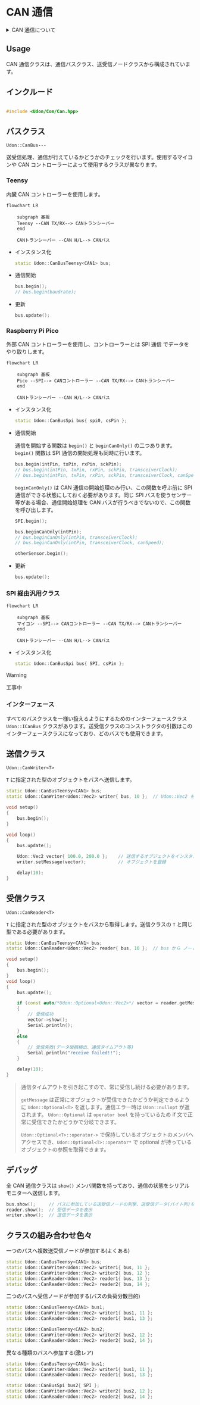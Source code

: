 # CAN 通信

<details>
<summary> CAN 通信について </summary>

複数のデバイス間で通信を行う際の通信方式

### 用語

`バス` 通信線

`ノード` バスに接続されているマイコン等 (マイコン内にも複数作成可能)

`ノードID` 送信ノードの識別をするための固有値

### 特徴

`非同期通信`

`差動通信` ノイズの影響を受けにくい

`バス型通信` 複数のデバイスが同じバスを共有して通信

`マルチマスター方式` 各ノードが好きなタイミングでデータを送受信可能

受信する際は、流れているデータに含まれる ノード ID を見て受信 (送信者は関知しない)

> 詳しくは VECTOR 社の PDF がわかりやすかったので、そちらをご覧ください。[はじめての CAN / CAN FD](https://cdn.vector.com/cms/content/know-how/VJ/PDF/For_Beginners_CAN_CANFD.pdf)

### 通信イメージ

```mermaid
flowchart LR
    メインノード --CAN--> ロガーノード
    メインノード <--CAN-->
    コントローラーノード --CAN--> ロガーノード
    メインノード --CAN--> 1[モーターノード]
    メインノード --CAN--> 2[モーターノード]
    2[モーターノード] --CAN--> ロガーノード
```

</details>

## Usage

CAN 通信クラスは、通信バスクラス、送受信ノードクラスから構成されています。

## インクルード

```cpp

#include <Udon/Com/Can.hpp>
```

## バスクラス

`Udon::CanBus---`

送受信処理、通信が行えているかどうかのチェックを行います。使用するマイコンや CAN コントローラーによって使用するクラスが異なります。

### Teensy

内臓 CAN コントローラーを使用します。

```mermaid
flowchart LR

    subgraph 基板
    Teensy --CAN TX/RX--> CANトランシーバー
    end

    CANトランシーバー --CAN H/L--> CANバス

```

- インスタンス化

  ```cpp
  static Udon::CanBusTeensy<CAN1> bus;
  ```

- 通信開始

  ```cpp
  bus.begin();
  // bus.begin(baudrate);
  ```

- 更新

  ```cpp
  bus.update();
  ```

### Raspberry Pi Pico

外部 CAN コントローラーを使用し、コントローラーとは SPI 通信 でデータをやり取りします。

```mermaid
flowchart LR

    subgraph 基板
    Pico --SPI--> CANコントローラー --CAN TX/RX--> CANトランシーバー
    end

    CANトランシーバー --CAN H/L--> CANバス

```

- インスタンス化

  ```cpp
  static Udon::CanBusSpi bus{ spi0, csPin };
  ```

- 通信開始

  通信を開始する関数は `begin()` と `beginCanOnly()` の二つあります。`begin()` 関数は SPI 通信の開始処理も同時に行います。

  ```cpp
  bus.begin(intPin, txPin, rxPin, sckPin);
  // bus.begin(intPin, txPin, rxPin, sckPin, transceiverClock);
  // bus.begin(intPin, txPin, rxPin, sckPin, transceiverClock, canSpeed);
  ```

  `beginCanOnly()` は CAN 通信の開始処理のみ行い、この関数を呼ぶ前に SPI 通信ができる状態にしておく必要があります。同じ SPI バスを使うセンサー等がある場合、通信開始処理を CAN バスが行うべきでないので、この関数を呼び出します。

  ```cpp
  SPI.begin();

  bus.beginCanOnly(intPin);
  // bus.beginCanOnly(intPin, transceiverClock);
  // bus.beginCanOnly(intPin, transceiverClock, canSpeed);

  otherSensor.begin();
  ```

- 更新

  ```cpp
  bus.update();
  ```

### SPI 経由汎用クラス

```mermaid
flowchart LR

    subgraph 基板
    マイコン --SPI--> CANコントローラー --CAN TX/RX--> CANトランシーバー
    end

    CANトランシーバー --CAN H/L--> CANバス

```

- インスタンス化

  ```cpp
  static Udon::CanBusSpi bus{ SPI, csPin };
  ```

> [!WARNING]
> 工事中

### インターフェース

すべてのバスクラスを一様い扱えるようにするためのインターフェースクラス `Udon::ICanBus` クラスがあります。送受信クラスのコンストラクタの引数はこのインターフェースクラスになっており、どのバスでも使用できます。

## 送信クラス

`Udon::CanWriter<T>`

`T` に指定された型のオブジェクトをバスへ送信します。

```cpp
static Udon::CanBusTeensy<CAN1> bus;
static Udon::CanWriter<Udon::Vec2> writer{ bus, 10 };  // Udon::Vec2 を bus へ ノードID 10 として送信

void setup()
{
    bus.begin();
}

void loop()
{
    bus.update();

    Udon::Vec2 vector{ 100.0, 200.0 };    // 送信するオブジェクトをインスタンス化
    writer.setMessage(vector);            // オブジェクトを登録

    delay(10);
}
```

## 受信クラス

`Udon::CanReader<T>`

`T` に指定された型のオブジェクトをバスから取得します。送信クラスの `T` と同じ型である必要があります。

```cpp
static Udon::CanBusTeensy<CAN1> bus;
static Udon::CanReader<Udon::Vec2> reader{ bus, 10 };  // bus から ノードID 10 のデータ(Udon::Vec2)を受信

void setup()
{
    bus.begin();
}
void loop()
{
    bus.update();

    if (const auto/*Udon::Optional<Udon::Vec2>*/ vector = reader.getMessage())  // データ取得
    {
        // 受信成功
        vector->show();
        Serial.println();
    }
    else
    {
        // 受信失敗(データ破損検出、通信タイムアウト等)
        Serial.println("receive failed!!");
    }

    delay(10);
}
```

> 通信タイムアウトを引き起こすので、常に受信し続ける必要があります。
>
> `getMessage` は正常にオブジェクトが受信できたかどうか判定できるように `Udon::Optional<T>` を返します。通信エラー時は `Udon::nullopt` が返されます。
> `Udon::Optional` は `operator bool` を持っているため if 文で正常に受信できたかどうかで分岐できます。
>
> `Udon::Optional<T>::operator->` で保持しているオブジェクトのメンバへアクセスでき、`Udon::Optional<T>::operator*` で optional が持っているオブジェクトの参照を取得できます。

## デバッグ

全 CAN 通信クラスは `show()` メンバ関数を持っており、通信の状態をシリアルモニターへ送信します。

```cpp
bus.show();     // バスに参加している送受信ノードの列挙、送受信データ(バイト列)を表示
reader.show();  // 受信データを表示
writer.show();  // 送信データを表示
```

## クラスの組み合わせ色々

一つのバスへ複数送受信ノードが参加する(よくある)

```cpp
static Udon::CanBusTeensy<CAN1> bus;
static Udon::CanWriter<Udon::Vec2> writer1{ bus, 11 };
static Udon::CanWriter<Udon::Vec2> writer2{ bus, 12 };
static Udon::CanReader<Udon::Vec2> reader1{ bus, 13 };
static Udon::CanReader<Udon::Vec2> reader2{ bus, 14 };
```

二つのバスへ受信ノードが参加する(バスの負荷分散目的)

```cpp
static Udon::CanBusTeensy<CAN1> bus1;
static Udon::CanWriter<Udon::Vec2> writer1{ bus1, 11 };
static Udon::CanReader<Udon::Vec2> reader1{ bus1, 13 };

static Udon::CanBusTeensy<CAN2> bus2;
static Udon::CanWriter<Udon::Vec2> writer2{ bus2, 12 };
static Udon::CanReader<Udon::Vec2> reader2{ bus2, 14 };
```

異なる種類のバスへ参加する(激レア)

```cpp
static Udon::CanBusTeensy<CAN1> bus1;
static Udon::CanWriter<Udon::Vec2> writer1{ bus1, 11 };
static Udon::CanReader<Udon::Vec2> reader1{ bus1, 13 };

static Udon::CanBusSpi bus2{ SPI };
static Udon::CanWriter<Udon::Vec2> writer2{ bus2, 12 };
static Udon::CanReader<Udon::Vec2> reader2{ bus2, 14 };
```
